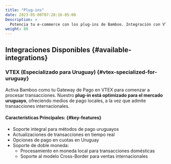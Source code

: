 ```yaml
---
title: "Plug-ins"
date: 2023-05-08T07:28:16-05:00
Description: >
  Potencia tu e-commerce con los plug-ins de Bamboo. Integración con VTEX para Uruguay. Impulsa tus ventas con opciones de pago flexibles y procesamiento en tiempo real.
weight: 80
---
```


## Integraciones Disponibles {#available-integrations}

### VTEX (Especializado para Uruguay) {#vtex-specialized-for-uruguay}
Activa Bamboo como tu Gateway de Pago en VTEX para comenzar a procesar transacciones. Nuestro **plug-in está optimizado para el mercado uruguayo**, ofreciendo medios de pago locales, a la vez que admite transacciones internacionales.

#### Características Principales: {#key-features}
- Soporte integral para métodos de pago uruguayos
- Actualizaciones de transacciones en tiempo real
- Opciones de pago en cuotas en Uruguay
- Soporte de doble moneda:
  - Procesamiento en moneda local para transacciones domésticas
  - Soporte al modelo Cross-Border para ventas internacionales

